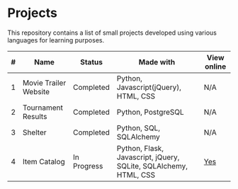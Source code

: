# Projects
This repository contains a list of small projects developed using
various languages for learning purposes.

| # | Name | Status | Made with | View online |
| --- | --- | --- | --- | --- |
| 1 | Movie Trailer Website | Completed | Python, Javascript(jQuery), HTML, CSS | N/A |
| 2 | Tournament Results | Completed | Python, PostgreSQL | N/A |
| 3 | Shelter | Completed | Python, SQL, SQLAlchemy | N/A |
| 4 | Item Catalog | In Progress | Python, Flask, Javascript, jQuery, SQLite, SQLAlchemy, HTML, CSS | [Yes](https://murmuring-waters-5277.herokuapp.com/) |
